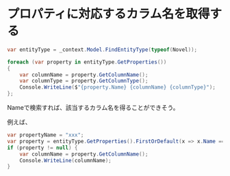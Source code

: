 # プロパティに対応するカラム名を取得する

```cs
var entityType = _context.Model.FindEntityType(typeof(Novel));

foreach (var property in entityType.GetProperties())
{
    var columnName = property.GetColumnName();
    var columnType = property.GetColumnType();
    Console.WriteLine($"{property.Name} {columnName} {columnType}");
};
```

 Nameで検索すれば、該当するカラム名を得ることができそう。

例えば、

```cs
var propertyName = "xxx";
var property = entityType.GetProperties().FirstOrDefault(x => x.Name == propertyName);
if (property != null) {
    var columnName = property.GetColumnName();
    Console.WriteLine(columnName);
}
```    




